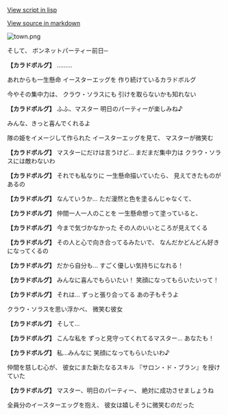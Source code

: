 [View script in lisp](../scripts/10262203.txt)

[View source in markdown](10262203.md)

![town.png](../images/backgrounds/town.png)

そして、
ボンネットパーティー前日─

**【カラドボルグ】**
………

あれからも一生懸命
イースターエッグを
作り続けているカラドボルグ

今やその集中力は、
クラウ・ソラスにも
引けを取らないかも知れない

**【カラドボルグ】**
ふふ、マスター
明日のパーティーが楽しみね♪

みんな、きっと喜んでくれるよ

隊の姫をイメージして作られた
イースターエッグを見て、
マスターが微笑む

**【カラドボルグ】**
マスターにだけは言うけど…
まだまだ集中力は
クラウ・ソラスには敵わないわ

**【カラドボルグ】**
それでも私なりに
一生懸命描いていたら、
見えてきたものがあるの

**【カラドボルグ】**
なんていうか…
ただ漫然と色を塗るんじゃなくて、

**【カラドボルグ】**
仲間一人一人のことを
一生懸命想って塗っていると、

**【カラドボルグ】**
今まで気づかなかった
その人のいいところが見えてくる

**【カラドボルグ】**
その人と心で向き合ってるみたいで、
なんだかどんどん好きになってくるの

**【カラドボルグ】**
だから自分も…
すごく優しい気持ちになれる！

**【カラドボルグ】**
みんなに喜んでもらいたい！
笑顔になってもらいたいって！

**【カラドボルグ】**
それは…
ずっと張り合ってる
あの子もそうよ

クラウ・ソラスを思い浮かべ、
微笑む彼女

**【カラドボルグ】**
そして…

**【カラドボルグ】**
こんな私を
ずっと見守ってくれてるマスター…
あなたも！

**【カラドボルグ】**
私…みんなに
笑顔になってもらいたいわ♪

仲間を慈しむ心が、
彼女にまた新たなるスキル
『サロン・ド・ブラン』を授けていた

**【カラドボルグ】**
マスター、明日のパーティー、
絶対に成功させましょうね

全員分のイースターエッグを抱え、
彼女は嬉しそうに微笑むのだった
